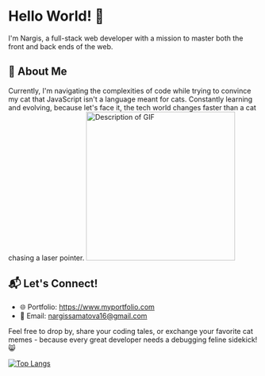 # Hello World! 👋

I'm Nargis, a full-stack web developer with a mission to master both the front and back ends of the web.

## 🚀 About Me

Currently, I'm navigating the complexities of code while trying to convince my cat that JavaScript isn't a language meant for cats.
Constantly learning and evolving, because let's face it, the tech world changes faster than a cat chasing a laser pointer.
<a href="https://giphy.com/gifs/cat-kitten-computer-3oKIPnAiaMCws8nOsE">
    <img src="https://media.giphy.com/media/3oKIPnAiaMCws8nOsE/giphy.gif" alt="Description of GIF" width="300" height="300">
</a>



## 📬 Let's Connect!
- 🌐 Portfolio: https://www.myportfolio.com
- 📧 Email: nargissamatova16@gmail.com

Feel free to drop by, share your coding tales, or exchange your favorite cat memes - because every great developer needs a debugging feline sidekick! 😸
  
[![Top Langs](https://github-readme-stats.vercel.app/api/top-langs/?username=Nargissamatova&layout=donut)](https://github.com/Nargissamatova/github-readme-stats)

